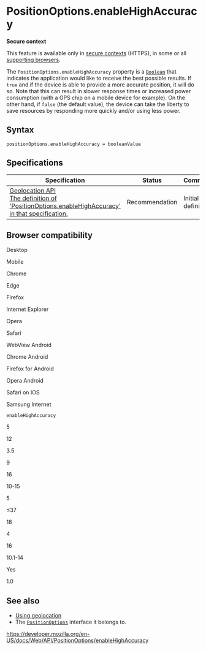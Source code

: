 # PositionOptions.enableHighAccuracy

**Secure context**

This feature is available only in [secure contexts](https://developer.mozilla.org/en-US/docs/Web/Security/Secure_Contexts) (HTTPS), in some or all [supporting browsers](#browser_compatibility).

The `PositionOptions.enableHighAccuracy` property is a [`Boolean`](https://developer.mozilla.org/en-US/docs/Web/JavaScript/Reference/Global_Objects/Boolean) that indicates the application would like to receive the best possible results. If `true` and if the device is able to provide a more accurate position, it will do so. Note that this can result in slower response times or increased power consumption (with a GPS chip on a mobile device for example). On the other hand, if `false` (the default value), the device can take the liberty to save resources by responding more quickly and/or using less power.

## Syntax

    positionOptions.enableHighAccuracy = booleanValue

## Specifications

<table><thead><tr class="header"><th>Specification</th><th>Status</th><th>Comment</th></tr></thead><tbody><tr class="odd"><td><a href="https://w3c.github.io/geolocation-api/#dom-positionoptions-enablehighaccuracy">Geolocation API<br />
<span class="small">The definition of 'PositionOptions.enableHighAccuracy' in that specification.</span></a></td><td><span class="spec-rec">Recommendation</span></td><td>Initial definition</td></tr></tbody></table>

## Browser compatibility

Desktop

Mobile

Chrome

Edge

Firefox

Internet Explorer

Opera

Safari

WebView Android

Chrome Android

Firefox for Android

Opera Android

Safari on IOS

Samsung Internet

`enableHighAccuracy`

5

12

3.5

9

16

10-15

5

≤37

18

4

16

10.1-14

Yes

1.0

## See also

- [Using geolocation](../geolocation_api)
- The [`PositionOptions`](../positionoptions) interface it belongs to.

<a href="https://developer.mozilla.org/en-US/docs/Web/API/PositionOptions/enableHighAccuracy" class="_attribution-link">https://developer.mozilla.org/en-US/docs/Web/API/PositionOptions/enableHighAccuracy</a>

